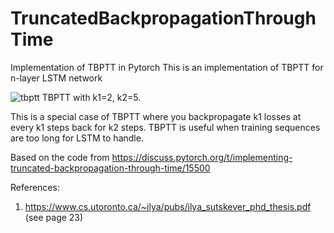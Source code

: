 # TruncatedBackpropagationThroughTime
 Implementation of TBPTT in Pytorch
 This is an implementation of TBPTT for n-layer LSTM network 
 
![tbptt](https://github.com/hansungj/TruncatedBackpropagationThroughTime/blob/master/tbtpp.jpg)
TBPTT with k1=2, k2=5. 

This is a special case of TBPTT where you backpropagate k1 losses at every k1 steps back for k2 steps. TBPTT is useful when training sequences are too long for LSTM to handle. 

Based on the code from https://discuss.pytorch.org/t/implementing-truncated-backpropagation-through-time/15500 

References:
1. https://www.cs.utoronto.ca/~ilya/pubs/ilya_sutskever_phd_thesis.pdf (see page 23)
